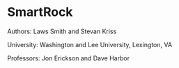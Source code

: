 # SmartRock

Authors: Laws Smith and Stevan Kriss

University: Washington and Lee University, Lexington, VA

Professors: Jon Erickson and Dave Harbor

